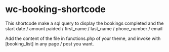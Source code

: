 # wc-booking-shortcode
This shortcode make a sql query to display the bookings completed and the start date / amount paided / first_name / last_name / phone_number / email

Add the content of the file in functions.php of your theme, and invoke with [booking_list] in any page / post you want.
